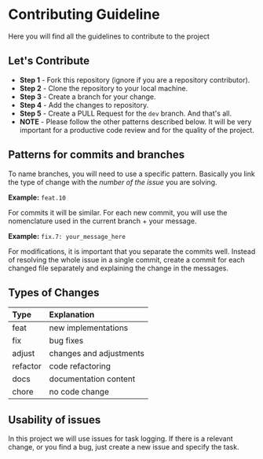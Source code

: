 # Contributing Guideline

Here you will find all the guidelines to contribute to the project

## Let's Contribute
- **Step 1** - Fork this repository (ignore if you are a repository contributor).
- **Step 2** - Clone the repository to your local machine.
- **Step 3** - Create a branch for your change.
- **Step 4** - Add the changes to repository.
- **Step 5** - Create a PULL Request for the `dev` branch. And that's all.
- **NOTE** - Please follow the other patterns described below. It will be very important for a productive code review and for the quality of the project.

## Patterns for commits and branches
To name branches, you will need to use a specific pattern. Basically you link the type of change with the _number of the issue_ you are solving.

**Example:** `feat.10`

For commits it will be similar. For each new commit, you will use the nomenclature used in the current branch + your message.

**Example:** `fix.7: your_message_here`

For modifications, it is important that you separate the commits well. Instead of resolving the whole issue in a single commit, create a commit for each changed file separately and explaining the change in the messages.

## Types of Changes

| Type | Explanation |
| :-------- | :-------- |
| feat | new implementations |
| fix | bug fixes |
| adjust | changes and adjustments |
| refactor | code refactoring |
| docs | documentation content |
| chore | no code change |

## Usability of issues
In this project we will use issues for task logging. If there is a relevant change, or you find a bug, just create a new issue and specify the task.
